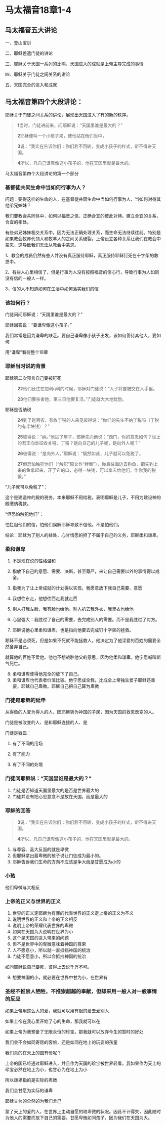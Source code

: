 # 马太福音18章1-4

## 马太福音五大讲论

一、登山宝训

二、耶稣差遣门徒的讲论

三、耶稣关于天国一系列的比喻，天国进入的成就是上帝主导完成的事情

四、耶稣关于门徒之间关系的讲论

五、天国完全的进入和成就

## 马太福音第四个大段讲论：

耶稣关于门徒之间关系的讲论，展现出天国进入了有的新的秩序。

> **1**当时，门徒进前来，问耶稣说：“天国里谁是最大的？”
>
> **2**耶稣便叫一个小孩子来，使他站在他们当中，
>
> **3**说：“我实在告诉你们：你们若不回转，变成小孩子的样式，断不得进天国。
>
> **4**所以，凡自己谦卑像这小孩子的，他在天国里就是最大的。

马太福音第四个大段讲论的第一个部分

### 基督徒共同生命中当如何行事为人？

问题：要得这样的生命的人，在基督徒共同生命中当如何行事为人，当如何对待其他弟兄姊妹？

我们要教会共同体中，如何以福音之信，正确合宜的彼此对待。建立合宜的关系，合宜的相处。

有些弟兄姊妹相交关系中，因为无法正确处理关系，而生命无法继续往前。特别是如果教会牧养代领人和牧羊人的之间关系破裂，上帝设立各种关系让我们在教会中蒙恩，这导致我们无法从教会中蒙恩。

1、教会的成员仍然有些人并没有真正服侍耶稣，真正服侍耶稣钉死在十字架的救恩中。

2、有些人心里相信了，但是行事为人没有按照福音的信心行，导致行事为人如同没有信的一般人一样。

3、信的人不知道如何在生活中如何落实我们的信

### 该如何行？

门徒问问耶稣说：“天国里谁是最大的？”

耶稣回答说：“要谦卑像这小孩子。”

我们常常是因为谦卑的缺乏。要自己谦卑像小孩子出发，该如何善待其他人，要如何

用“谦卑”看待整个18章

### 耶稣当时说的背景

耶稣第二次预言自己要被钉死

> **22**他们还住在加利q利的时候，耶稣对门徒说：“人子将要被交在人手里。
>
> **23**他们要杀害他，第三日他要复活。”门徒就大大地忧愁。

耶稣是否纳税

> **24**到了迦百农，有收丁税的人来见彼得说：“你们的先生不纳丁税吗（丁税约有半块钱）？”
>
> **25**彼得说：“纳。”他进了屋子，耶稣先向他说：“西门，你的意思如何？世上的君王向谁征收关税、丁税？是向自己的儿子呢，是向外人呢？”
>
> **26**彼得说：“是向外人。”耶稣说：“既然如此，儿子就可以免税了。
>
> **27**但恐怕触犯他们（“触犯”原文作“绊倒”），你且往海边去钓鱼，把先钓上来的鱼拿起来，开了它的口，必得一块钱，可以拿去给他们，作你我的税银。”

“儿子就可以免税了”：

这个是建造神的殿的税务，本来耶稣不用给税，表明耶稣是儿子，不用为建设神的殿缴纳税款。

“但恐怕触犯他们”：

怕拦阻他们的信，怕他们误解耶稣导致不信他。不是怕他们。

结论：耶稣为了别人的益处，心甘情愿的担了不属于自己的义务，耶稣柔和谦卑。

### 柔和谦卑

1. 不是现在说的性格温和

2. 指放下自己的意愿、需要、决断，甚至尊严，来让自己需要以外的事情得以成全。

3. 指我为了让上帝成就的计划得以实现，我愿意放下我自己需要、意愿

4. 我想往东走，他想往西走我就走西

5. 别人打我左脸，我有脸也给他。别人扒去我外衣，我里衣也给他

6. 心里强大：我胜过了自己的需要，去完成别人的需要。而不是我胜过了对方。

7. 耶稣说他心里柔和谦卑，也是指向他要去完成钉十字架的拯救。

耶稣不是必须死，但是如果不死就不能拯救人。他决定为了他深爱的百姓的需要全然舍弃自己。

就算他的百姓不爱他。他也不想战胜他父的意思，因为他柔和谦卑。他宁愿喊叫断气死亡。

8. 柔和谦卑使得他完全的放下了自己。
9. 柔和谦卑也代表者价值比较。他宁愿成全我，比成全上帝独生爱子耶稣还重要。耶稣自己卑微。耶稣自己把自己算为卑微

### 门徒是耶稣的延申

从得鱼的人变为得人的人，因耶稣转为神国的子民，因为天国的救恩改变的人。

门徒是被改变的人、是和耶稣连接的人、是

门徒是器皿：

1. 有了不同的用场

2. 有了能力

3. 有了不同的处境

### 门徒问耶稣说：“天国里谁是最大的？”

1. 门徒是否知道天国里最大的是否是世界最大的
2. 门徒并没有把心思意念不是放在天国，而是最大的

### 耶稣的回答

> **3**说：“我实在告诉你们：你们若不回转，变成小孩子的样式，断不得进天国。
>
> **4**所以，凡自己谦卑像这小孩子的，他在天国里就是最大的。

1. 与尊容、高大反面的就是卑微
2. 但耶稣拿出最卑微的孩子说让门徒成为最小的。
3. 耶稣告诉我们生命的方向不应该是争大而是甘愿成为小的

### 小孩

他们卑微与大相反

### 上帝的正义与世界的正义

1. 世界的正义定耶稣为有罪的代表世界的正义定上帝的正义为不义
2. 说明世界的正义和上帝的正义相反
3. 说明上帝的荣耀代表世界的卑微
4. 如果在天国为大说明在世界为小
5. 这个是天国的进入带来的问题
6. 但不是世界中的卑微意味着神国的尊荣
7. 人不愿意小，所以就一直抵挡神国的统治
8. 门徒不愿意小，所以会抵挡神国的统治

如同耶稣说自己要死，彼得上去说千万不可。

9. 想要神国的小，就必要在世界中甘为小，在世界有

### 圣经不推崇人牺牲，不推崇超越的奉献，但却采用一般人对一般事情的反应

如果上帝用这么大的爱，我就可以用有限的爱去爱别人

如果上帝在我心里开始了心的生命，那我就可以在

如果上帝为我预备了无限永恒的珍宝，那我就可以放弃今生的暂时的好处

我们会不会如同寄居的客旅，还是如同在地上的玩耍的孩童

我们真的在天上的国有份呢？

上帝的国已经通过耶稣进入，并且作为天国的珍宝被世界轻看，我如果作为天上的珍宝必然在地上为小，也甘心为在地上为小

所以谦卑指的是实际的卑微

我们会甘愿为实际的谦卑

耶稣甘为的全然的为我们舍己

蒙了天上的爱的人，在世界上主动自愿的取卑微的状况。因此不计得失，因此随时为他人的需要而放下自己的需要。甘愿卑微如同孩子，因为我们在天国为大。

